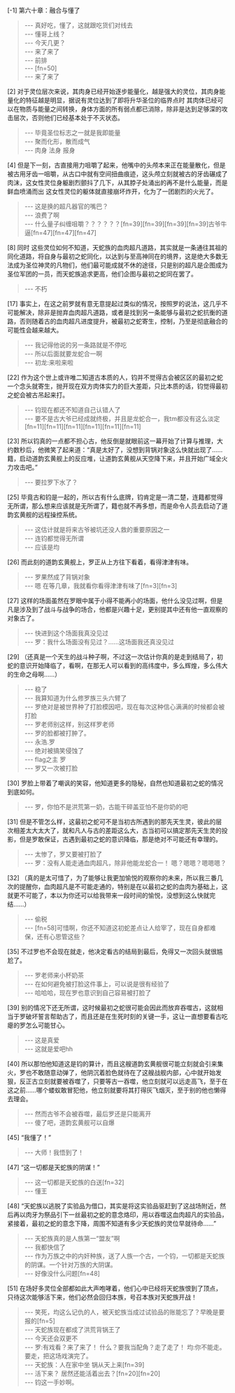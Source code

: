 
[-1] 第六十章：融合与懂了
>--- 真好吃，懂了，这就跟吃货们对线去<br>
>--- 懂哥上线？<br>
>--- 今天几更？<br>
>--- 来了来了<br>
>--- 前排<br>
>--- [fn=50]<br>
>--- 来了来了<br>

[2] 对于灵位层次来说，其肉身已经开始逐步能量化，越是强大的灵位，其肉身能量化的特征越是明显，据说有灵位达到了即将升华圣位的临界点时 其肉体已经可以在物质与能量之间转换，身体方面的所有弱点都已消除，除非是达到足够深的攻击层次，否则他们已经基本处于不灭状态。
>--- 毕竟圣位标志之一就是我即能量<br>
>--- 聚而化形，散而成气<br>
>--- 肉身 法身 报身<br>

[4] 但是下一刻，古直接用力咀嚼了起来，他嘴中的头颅本来正在能量散化，但是被古用牙齿一咀嚼，从古口中就有空间扭曲痕迹，这头颅立刻就被古的牙齿碾成了肉沫，这女性灵位身躯剧烈颤抖了几下，从其脖子处涌出的再不是什么能量，而是鲜血喷涌而出 这女性灵位的躯体就直接崩坏炸开，化为了一团剧烈的火光了。
>--- 这是换的超凡器官的嘴巴？<br>
>--- 浪费了啊<br>
>--- 什么量子纠缠咀嚼？？？？？？[fn=39][fn=39][fn=39][fn=39]古爷牛逼[fn=47][fn=47][fn=47]<br>

[8] 同时 这些灵位如何不知道，天蛇族的血肉超凡道路，其实就是一条通往其祖的同化道路，将自身与最初之蛇同化，以达到与至高神同在的境界，这是绝大多数无法成为圣位神灵的凡物们，他们最可能成就不休的途径，只是别的超凡是企图成为圣位军团的一员，而天蛇族追求更高，他们企图与最初之蛇同在罢了。
>--- 不朽<br>

[17] 事实上，在这之前罗就有意无意提起过类似的情况，按照罗的说法，这几乎不可能解决，除非是抛弃血肉超凡道路，或者是找到另一条能够与最初之蛇抗衡的道路，否则随着古的血肉超凡进度提升，被最初之蛇寄生，控制，乃至是彻底融合的可能性会越来越大。
>--- 我记得他说的另一条路就是不停吃<br>
>--- 所以后面就要龙蛇合一啊<br>
>--- 初龙:来啦来啦<br>

[22] 作为这个世上或许唯二知道古本质的人，钧并不觉得古会被区区的最初之蛇一个念头就寄生，抛开现在双方肉体实力的巨大差距，只比本质的话，钧觉得最初之蛇会被古吊起来打。
>--- 钧现在都还不知道自己认错人了<br>
>--- 要不是古大爷已经成就终极，并且是龙蛇合一，我tm都没有这么淡定[fn=11][fn=11][fn=11][fn=11][fn=11][fn=11]<br>

[23] 所以钧真的一点都不担心古，他反倒是就眼前这一幕开始了计算与推理，大约数秒后，他微笑了起来道：“真是太好了，没想到背锅对象这么快就出现了……籍，启动道韵玄黄舰上的反应堆，让道韵玄黄舰从天空降下来，并且开始广域全火力攻击吧。”
>--- 要拉罗下水了？<br>

[25] 毕竟古和钧是一起的，所以古有什么底牌，钧肯定是一清二楚，连籍都觉得无所谓，那么想来应该就是无所谓了，籍也就不再多想，而是命令人员去启动了道韵玄黄舰的远程操控系统。
>--- 这估计就是将来古爷被坑还没人救的重要原因之一<br>
>--- 连钧都觉得无所谓<br>
>--- 应该是均<br>

[26] 而此刻的道韵玄黄舰上，罗正从上方往下看着，看得津津有味。
>--- 罗果然成了背锅对象<br>
>--- 嗯 在等几章，我就看你看得津津有味了[fn=3][fn=3]<br>

[27] 这样的场面虽然在罗眼中属于小得不能再小的场面，他什么没见过啊，但是凡是涉及到了战斗与战争的场合，他都是兴趣十足，更别提其中还有他一直观察的对象古了。
>--- 快进到这个场面我真没见过<br>
>--- 罗：我什么场面没有见过？……这场面我还真没见过<br>

[29] （还真是一个天生的战斗种子啊，不过这一次估计你真的是走到结局了，初蛇的意识开始降临了，看啊，在那无人可以看到的高纬度中，多么辉煌，多么伟大的生命之母啊……）
>--- 稳了<br>
>--- 我算知道为什么修罗族三头六臂了<br>
>--- 罗绝对是被世界种了打脸模因吧，现在每次这种信心满满的时候都会被打脸<br>
>--- 罗老师别这样，别这样罗老师<br>
>--- 罗的脸都被打肿了。<br>
>--- 永浩.罗<br>
>--- 绝对被搞笑侵蚀了<br>
>--- flag之主 罗<br>
>--- 罗又一次被打脸<br>

[30] 罗脸上带着了嘲讽的笑容，他知道更多的隐秘，自然也知道最初之蛇的情况到底如何。
>--- 罗，你怕不是洪荒第一奶，古能干碎盖亚怕不是你奶的吧<br>

[31] 但是不管怎么样，这最初之蛇可不是当初古所遇到的那先天生灵，彼此的层次相差太大太大了，就和凡人与古的差距这么大，古当初可以搞定那先天生灵的投影，但是罗敢保证，古遇到最初之蛇的意识降临，那是绝对不可能还有幸理的。
>--- 太惨了，罗又要被打脸了<br>
>--- 罗：没有人能走通血肉超凡，除非他能龙蛇合一！
嗯？嗯嗯？嗯嗯嗯？<br>

[32] （真的是太可惜了，为了能够让我更加愉悦的观察你的未来，所以我三番几次的提醒你，血肉超凡是不可能走通的，特别是在以最初之蛇的血肉为基础上，这就更不可能了，本以为你还可以给我带来一段时间的愉悦，没想到这么快就完结……）
>--- 偷税<br>
>--- [fn=58]可惜啊，你还不知道这初蛇差点让人给宰了，现在自身都难保，还有心思管这些？<br>

[35] 不过罗也不会现在就走，他决定看古的结局到最后，免得又一次回头就很尴尬了。
>--- 罗老师来小杯奶茶<br>
>--- 在如何避免被打脸这件事上，可以说是很有经验了<br>
>--- 哈哈哈，现在罗也意识到自己容易被打脸了<br>

[39] 别的情况下还无所谓，这时候最初之蛇很可能会因此而放弃吞噬古，这就相当于罗破坏誓言帮助古了，而且还是在生死时刻的关键一手，这让一直想要看古吃瘪的罗怎么可能甘心。
>--- 这是真爱<br>
>--- 这就是爱吧hh<br>

[40] 所以那怕他知道这是钧的算计，而且这艘道韵玄黄舰很可能立刻就会引来集火，罗也不敢随意动弹了，他阴沉着脸色就待在了这艘战舰内部，心中就开始发狠，反正古立刻就要被吞噬了，只要等古一吞噬，他立刻就可以远走高飞，至于在这之前……哪个蝼蚁敢冒犯他，他立刻就要将其打得灰飞烟灭，至于别的他也懒得去理会。
>--- 然而古爷不会被吞噬，最后罗还是只能离开<br>
>--- 傻了吧，道韵玄黄舰可以自爆<br>

[45] “我懂了！”
>--- 大师！我悟到了！<br>

[47] “这一切都是天蛇族的阴谋！”
>--- 这一切都是天蛇族的白送[fn=32]<br>
>--- 懂王<br>

[48] “天蛇族以逃脱了实验品为借口，其实是将这实验品驱赶到了这战场附近，然后再以肉牙为祭品引下一丝最初之蛇的意念烙印，用以吞噬这血肉超凡的实验品，紧接着，最初之蛇的意念下降，周围不知道有多少天蛇族的灵位早就待命……”
>--- 天蛇族真的是人族第一“盟友”啊<br>
>--- 我都快信了<br>
>--- 作为万族之中的内奸种族，送了人族一个古，一个钧，一切都是天蛇族的阴谋。一个针对万族的大阴谋。<br>
>--- 好像没什么问题[fn=48]<br>

[51] 在场好多灵位全部都如此大声咆哮着，他们心中已经将天蛇族恨到了顶点，只待这次能够活下来，他们必然会回归本族，号召本族对天蛇族开战！
>--- 笑死，均这么记仇的人，被天蛇族当成过试验品的账能忘了？早晚是要报的[fn=5]<br>
>--- 天蛇族现在都成了洪荒背锅王了<br>
>--- 今天还会双更不<br>
>--- 罗:有戏看？来了来了！  什么？要我当配角？走了走了！
均:你不能走。要走，把这场戏演完了。<br>
>--- 天蛇族：人在家中坐 锅从天上来[fn=39]<br>
>--- 活下来？  居然还能活着出去？[fn=20][fn=20]<br>
>--- 钧这一手妙啊。<br>
